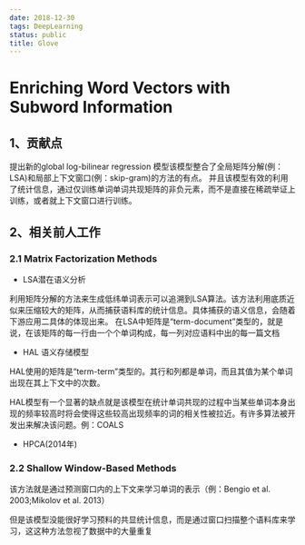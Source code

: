 ```yaml
---
date: 2018-12-30
tags: DeepLearning
status: public
title: Glove 
---
```

# Enriching Word Vectors with Subword Information

## 1、贡献点
提出新的global log-bilinear regression 模型该模型整合了全局矩阵分解(例：LSA)和局部上下文窗口(例：skip-gram)的方法的有点。
并且该模型有效的利用了统计信息，通过仅训练单词单词共现矩阵的非负元素，而不是直接在稀疏举证上训练，或者就上下文窗口进行训练。

## 2、相关前人工作
### 2.1 Matrix Factorization Methods
+ LSA潜在语义分析 
 
利用矩阵分解的方法来生成低纬单词表示可以追溯到LSA算法。该方法利用底质近似来压缩较大的矩阵，从而捕获语料库的统计信息。具体捕获的语义信息，会随着下游应用二具体的体现出来。
在LSA中矩阵是“term-document”类型的，就是说，在该矩阵的每一行由一个个单词构成，每一列对应语料中出的每一篇文档  

+ HAL 语义存储模型

HAL使用的矩阵是“term-term”类型的。其行和列都是单词，而且其值为某个单词出现在其上下文中的次数。

HAL模型有一个显著的缺点就是该模型在统计单词共现的过程中当某些单词本身出现的频率较高时将会使得这些较高出现频率的词的相关性被拉近。有许多算法被开发出来解决该问题。例：COALS

+ HPCA(2014年)
### 2.2 Shallow Window-Based Methods
该方法就是通过预测窗口内的上下文来学习单词的表示（例：Bengio et al. 2003;Mikolov et al. 2013）

但是该模型没能很好学习预料的共显统计信息，而是通过窗口扫描整个语料库来学习，这这种方法忽视了数据中的大量重复


